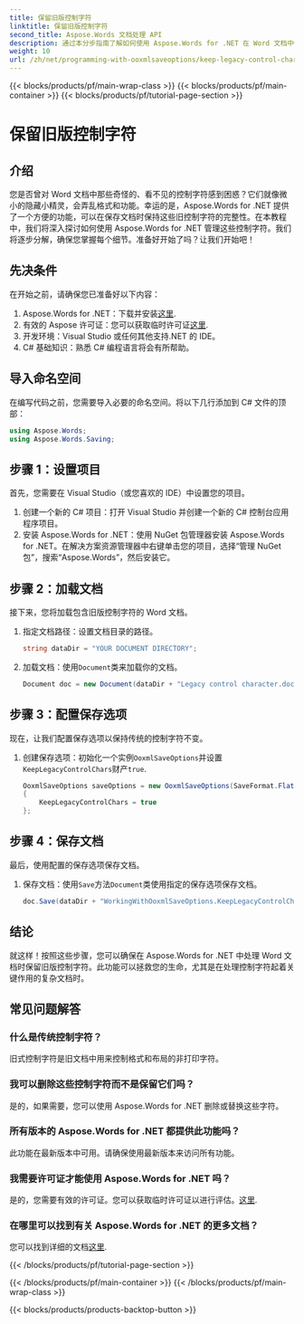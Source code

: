 ```yaml
---
title: 保留旧版控制字符
linktitle: 保留旧版控制字符
second_title: Aspose.Words 文档处理 API
description: 通过本分步指南了解如何使用 Aspose.Words for .NET 在 Word 文档中保留旧式控制字符。
weight: 10
url: /zh/net/programming-with-ooxmlsaveoptions/keep-legacy-control-chars/
---
```


{{< blocks/products/pf/main-wrap-class >}}
{{< blocks/products/pf/main-container >}}
{{< blocks/products/pf/tutorial-page-section >}}

# 保留旧版控制字符

## 介绍

您是否曾对 Word 文档中那些奇怪的、看不见的控制字符感到困惑？它们就像微小的隐藏小精灵，会弄乱格式和功能。幸运的是，Aspose.Words for .NET 提供了一个方便的功能，可以在保存文档时保持这些旧控制字符的完整性。在本教程中，我们将深入探讨如何使用 Aspose.Words for .NET 管理这些控制字符。我们将逐步分解，确保您掌握每个细节。准备好开始了吗？让我们开始吧！

## 先决条件

在开始之前，请确保您已准备好以下内容：

1.  Aspose.Words for .NET：下载并安装[这里](https://releases.aspose.com/words/net/).
2. 有效的 Aspose 许可证：您可以获取临时许可证[这里](https://purchase.aspose.com/temporary-license/).
3. 开发环境：Visual Studio 或任何其他支持.NET 的 IDE。
4. C# 基础知识：熟悉 C# 编程语言将会有所帮助。

## 导入命名空间

在编写代码之前，您需要导入必要的命名空间。将以下几行添加到 C# 文件的顶部：

```csharp
using Aspose.Words;
using Aspose.Words.Saving;
```

## 步骤 1：设置项目

首先，您需要在 Visual Studio（或您喜欢的 IDE）中设置您的项目。 

1. 创建一个新的 C# 项目：打开 Visual Studio 并创建一个新的 C# 控制台应用程序项目。
2. 安装 Aspose.Words for .NET：使用 NuGet 包管理器安装 Aspose.Words for .NET。在解决方案资源管理器中右键单击您的项目，选择“管理 NuGet 包”，搜索“Aspose.Words”，然后安装它。

## 步骤 2：加载文档

接下来，您将加载包含旧版控制字符的 Word 文档。

1. 指定文档路径：设置文档目录的路径。
   
   ```csharp
   string dataDir = "YOUR DOCUMENT DIRECTORY";
   ```

2. 加载文档：使用`Document`类来加载你的文档。

   ```csharp
   Document doc = new Document(dataDir + "Legacy control character.doc");
   ```

## 步骤 3：配置保存选项

现在，让我们配置保存选项以保持传统的控制字符不变。

1. 创建保存选项：初始化一个实例`OoxmlSaveOptions`并设置`KeepLegacyControlChars`财产`true`.

   ```csharp
   OoxmlSaveOptions saveOptions = new OoxmlSaveOptions(SaveFormat.FlatOpc)
   {
       KeepLegacyControlChars = true
   };
   ```

## 步骤 4：保存文档

最后，使用配置的保存选项保存文档。

1. 保存文档：使用`Save`方法`Document`类使用指定的保存选项保存文档。

   ```csharp
   doc.Save(dataDir + "WorkingWithOoxmlSaveOptions.KeepLegacyControlChars.docx", saveOptions);
   ```

## 结论

就这样！按照这些步骤，您可以确保在 Aspose.Words for .NET 中处理 Word 文档时保留旧版控制字符。此功能可以拯救您的生命，尤其是在处理控制字符起着关键作用的复杂文档时。 

## 常见问题解答

### 什么是传统控制字符？

旧式控制字符是旧文档中用来控制格式和布局的非打印字符。

### 我可以删除这些控制字符而不是保留它们吗？

是的，如果需要，您可以使用 Aspose.Words for .NET 删除或替换这些字符。

### 所有版本的 Aspose.Words for .NET 都提供此功能吗？

此功能在最新版本中可用。请确保使用最新版本来访问所有功能。

### 我需要许可证才能使用 Aspose.Words for .NET 吗？

是的，您需要有效的许可证。您可以获取临时许可证以进行评估。[这里](https://purchase.aspose.com/temporary-license/).

### 在哪里可以找到有关 Aspose.Words for .NET 的更多文档？

您可以找到详细的文档[这里](https://reference.aspose.com/words/net/).
 
{{< /blocks/products/pf/tutorial-page-section >}}

{{< /blocks/products/pf/main-container >}}
{{< /blocks/products/pf/main-wrap-class >}}

{{< blocks/products/products-backtop-button >}}
